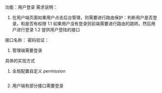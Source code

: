 
功能：用户登录
需求说明：
1. 在用户端页面如果用户点击后台管理，则需要进行路由保护：判断用户是否登录，和是否有权限
1.1 如果用户没有登录则前端需要进行路由的跳转。然后用户进行登录
1.2 提供用户登陆的接口

接口名称：
密码验证：








1. 管理端需要登录

具体的实现方式
1. 全局配置自定义 permission 

```python


```




2. 用户端有部分接口需要登录




